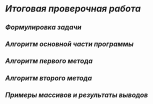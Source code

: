 # ***Итоговая проверочная работа***

## ***Формулировка задачи***

## ***Алгоритм основной части программы***

## ***Алгоритм первого метода***

## ***Алгоритм второго метода***

## ***Примеры массивов и результаты выводов***
